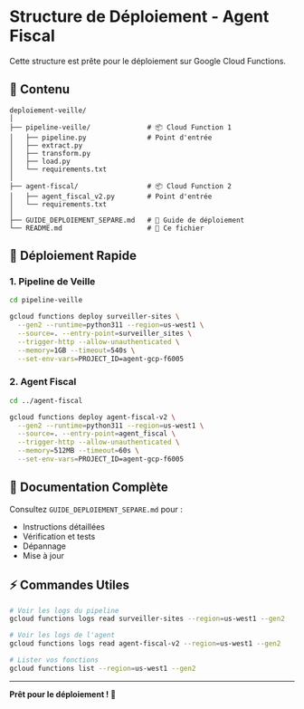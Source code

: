 # Structure de Déploiement - Agent Fiscal

Cette structure est prête pour le déploiement sur Google Cloud Functions.

## 📁 Contenu

```
deploiement-veille/
│
├── pipeline-veille/              # 📦 Cloud Function 1
│   ├── pipeline.py               # Point d'entrée
│   ├── extract.py
│   ├── transform.py
│   ├── load.py
│   └── requirements.txt
│
├── agent-fiscal/                 # 📦 Cloud Function 2
│   ├── agent_fiscal_v2.py        # Point d'entrée
│   └── requirements.txt
│
├── GUIDE_DEPLOIEMENT_SEPARE.md   # 📖 Guide de déploiement
└── README.md                     # 📄 Ce fichier
```

## 🚀 Déploiement Rapide

### 1. Pipeline de Veille

```bash
cd pipeline-veille

gcloud functions deploy surveiller-sites \
  --gen2 --runtime=python311 --region=us-west1 \
  --source=. --entry-point=surveiller_sites \
  --trigger-http --allow-unauthenticated \
  --memory=1GB --timeout=540s \
  --set-env-vars=PROJECT_ID=agent-gcp-f6005
```

### 2. Agent Fiscal

```bash
cd ../agent-fiscal

gcloud functions deploy agent-fiscal-v2 \
  --gen2 --runtime=python311 --region=us-west1 \
  --source=. --entry-point=agent_fiscal \
  --trigger-http --allow-unauthenticated \
  --memory=512MB --timeout=60s \
  --set-env-vars=PROJECT_ID=agent-gcp-f6005
```

## 📖 Documentation Complète

Consultez `GUIDE_DEPLOIEMENT_SEPARE.md` pour :

- Instructions détaillées
- Vérification et tests
- Dépannage
- Mise à jour

## ⚡ Commandes Utiles

```bash
# Voir les logs du pipeline
gcloud functions logs read surveiller-sites --region=us-west1 --gen2

# Voir les logs de l'agent
gcloud functions logs read agent-fiscal-v2 --region=us-west1 --gen2

# Lister vos fonctions
gcloud functions list --region=us-west1 --gen2
```

---

**Prêt pour le déploiement ! 🎉**

